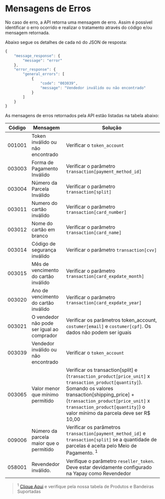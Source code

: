 # Mensagens de Erros

No caso de erro, a API retorna uma mensagem de erro. Assim é possível identificar o erro ocorrido e realizar o tratamento através do código e/ou mensagem retornada.

Abaixo segue os detalhes de cada nó do JSON de resposta:


```javascript
{
    "message_response": {
        "message": "error"
    },
    "error_response": {
        "general_errors": [
            {
                "code": "003039",
                "message": "Vendedor inválido ou não encontrado"
            }
        ]
    }
}
```


As mensagens de erros retornados pela API estão listadas na tabela abaixo:

| Código    |  Mensagem                                        | Solução                                               |
|-----------|--------------------------------------------------|-------------------------------------------------------|
|  001001   |     Token inválido ou não encontrado             | Verificar o `token_account`                             |
|  003003   |     Forma de Pagamento Inválido                  | Verificar o parâmetro `transaction[payment_method_id]`  |
|  003004   |     Número da Parcela Inválido                   | Verificar o parâmetro `transaction[split]`              |
|  003011   |     Numero do cartão inválido                    | Verificar o parâmetro `transaction[card_number]`        |
|  003012   |     Nome do cartão em branco                     | Verificar o parâmetro `transaction[card_name]`          |
|  003014   |     Código de segurança inválido                 | Verificar o parâmetro `transaction[cvv]`                |
|  003015   |     Mês de vencimento do cartão inválido         | Verificar o parâmetro `transaction[card_expdate_month]` |
|  003020   |     Ano de vencimento do cartão inválido         | Verificar o parâmetro `transaction[card_expdate_year]`  |
|  003021   |     O vendedor não pode ser igual ao comprador   | Verificar os parâmetros token_account, `costumer[email]` e `costumer[cpf]`. Os dados não podem ser iguais |
|  003039   |     Vendedor inválido ou não encontrado          | Verificar o `token_account` |
|  003065   |     Valor menor que mínimo permitido             | Verificar os transaction[split] e (`transaction_product[price_unit]` x `transaction_product[quantity]`). Somando os valores transaction[shipping_price] + (`transaction_product[price_unit]` x `transaction_product[quantity]`) o valor mínimo da parcela deve ser R$ 10,00 |
|  009006   |     Número da parcela maior que o permitido      | Verificar os parâmetros `transaction[payment_method_id]` e `transaction[split]` se a quantidade de parcelas é aceita pelo Meio de Pagamento. <sup>1</sup> |
|  058001   |     Revendedor inválido.                         | Verifique o parâmetro `reseller_token`. Deve estar devidamente configurado na Yapay como Revendedor |

> <sup>1</sup> <a href="/#/transacao-introducao?id=bandeiras-e-produtos-suportados">Clique Aqui</a> e verifique pela nossa tabela de Produtos e Bandeiras Suportadas